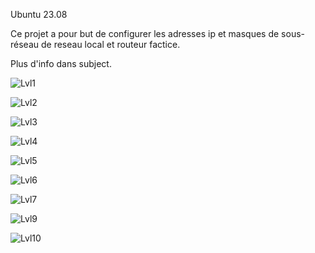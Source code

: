 Ubuntu 23.08

Ce projet a pour but de configurer les adresses ip et masques de sous-réseau de reseau local et routeur factice.

Plus d'info dans subject.



![Lvl1](https://github.com/Sarioglu-Fatih/NetPractice/assets/111273279/05413b69-cd1a-4329-9100-543169e3a409)


![Lvl2](https://github.com/Sarioglu-Fatih/NetPractice/assets/111273279/93f4db81-7a96-436c-8f54-e8dfcc2ae998)


![Lvl3](https://github.com/Sarioglu-Fatih/NetPractice/assets/111273279/4e6a6dd8-b9a2-4fdb-b1fe-0add7e960f6a)


![Lvl4](https://github.com/Sarioglu-Fatih/NetPractice/assets/111273279/e131e461-ab22-4729-b505-5b18614ec460)


![Lvl5](https://github.com/Sarioglu-Fatih/NetPractice/assets/111273279/7ddf3880-196c-4633-a27c-c84640c4d928)


![Lvl6](https://github.com/Sarioglu-Fatih/NetPractice/assets/111273279/56f96077-125c-4a3d-a55c-2573eea0690a)


![Lvl7](https://github.com/Sarioglu-Fatih/NetPractice/assets/111273279/9e7aabee-3a22-4a90-b814-12b995927513)


![Lvl9](https://github.com/Sarioglu-Fatih/NetPractice/assets/111273279/8d0e1706-5456-46df-85e5-27e841686668)


![Lvl10](https://github.com/Sarioglu-Fatih/NetPractice/assets/111273279/b99c502c-8365-44ab-8e50-9bc79c0b03b1)
